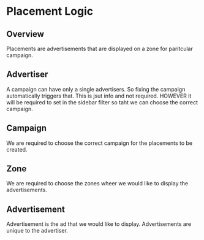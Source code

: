 # Placement Logic

## Overview
Placements are advertisements that are displayed on a zone for paritcular campaign.

## Advertiser
A campaign can have only a single advertisers. So fixing the campaign automatically triggers that. This is jsut info and not required. HOWEVER it will be required to set in the sidebar filter so taht we can choose the correct campaign.

## Campaign
We are required to choose the correct campaign for the placements to be created.

## Zone
We are required to choose the zones wheer we would like to display the advertisements.

## Advertisement
Advertisement is the ad that we would like to display.
Advertisements are unique to the advertiser.

